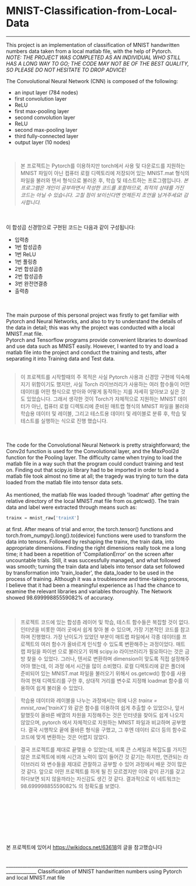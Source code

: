 # MNIST-Classification-from-Local-Data </br>
_____________________________________________________________
This project is an implementation of classification of MNIST handwritten numbers data taken from a local matlab file,
with the help of Pytorch. </br> *NOTE: THE PROJECT WAS COMPLETED AS AN INDIVIDUAL WHO STILL HAS A LONG WAY TO GO; THE 
CODE MAY NOT BE OF THE BEST QUALITY, SO PLEASE DO NOT HESITATE TO DROP ADVICE!*

The Convolutional Neural Network (CNN) is composed of the following: </br>

- an input layer (784 nodes)
- first convolution layer
- ReLU
- first max-pooling layer
- second convolution layer
- ReLU
- second max-pooling layer
- third fully-connected layer
- output layer (10 nodes)


</br>

> 본 프로젝트는 Pytorch를 이용하지만 torch에서 사용 및 다운로드를 지원하는 MNIST 파일이 아닌 컴퓨터 로컬 디렉토리에 저장되어 있는 MNIST.mat 형식의 파일을
  불러와 텐서 형식으로 불러온 후, 학습 및 테스트하는 프로그램입니다. 
*본 프로그램은 개인이 공부하면서 작성한 코드를 포함하므로, 최적의 상태를 가진 코드는 아닐 수 있습니다. 고칠 점이 보이신다면 언제든지 조언을 남겨주세요! 감사합니다.*
</br>
</br>
이 합성곱 신경망으로 구현된 코드는 다음과 같이 구성됩니다:</br>

- 입력층
- 1번 합성곱층
- 1번 ReLU
- 1번 풀링층
- 2번 합성곱층
- 2번 합성곱층
- 3번 완전연결층
- 출력층

</br>
</br>
The main purpose of this personal project was firstly to get familiar with Pytorch and Neural Networks, and also to try to
understand the details of the data in detail; this was why the project was conducted with a local MNIST.mat file. 
</br>
Pytorch and Tensorflow programs provide convenient libraries to download and use data such as MNIST easily. However, I wanted
to try and load a matlab file into the project and conduct the training and tests, after separating it into Training data and Test data. </br></br>

> 이 프로젝트를 시작할때의 주 목적은 사실 Pytorch 사용과 신경망 구현에 익숙해지기 위함이기도 했지만, 사실 Torch 라이브러리가 사용하는 여러 함수들이 어떤 데이터를 
  어떤 형식으로 받아와 어떻게 동작하는 지를 자세히 알아보고 싶은 것도 있었습니다. 그래서 생각한 것이 Torch가 자체적으로 지원하는 MNIST 데이터가 아닌, 컴퓨터 로컬
  디렉토리에 준비된 매트랩 형식의 MNIST 파일을 불러와 학습용 데이터 및 레이블, 그리고 테스트용 데이터 및 레이블로 분류 후, 학습 및 테스트를 실행하는 식으로 진행
  했습니다. 

</br>
</br>
The code for the Convolutional Neural Network is pretty straightforward; the Conv2d function is used for the Convolutional
layer, and the MaxPool2d function for the Pooling layer. The difficulty came when trying to load the matlab file in a way
such that the program could conduct training and test on. Finding out that scipy.io library had to be imported in order to
load a matlab file took almost no time at all; the tragedy was trying to turn the data loaded from the matlab file into tensor
data sets. </br>
</br>
As mentioned, the matlab file was loaded through 'loadmat' after getting the relative directory of the local MNIST.mat file
from os.getcwd(). The train data and label were extracted through means such as:

```python
trainx = mnist_raw['trainX']
```

at first. After means of trial and error, the torch.tensor() functions and torch.from_numpy().long().to(device) functions were
used to transform the data into tensors. Followed by reshaping the trainx, the train data, into appropriate dimensions. 
Finding the right dimensions really took me a long time; it had been a repetition of 'CompilationError' on the screen after
uncountable trials. Still, it was successfully managed, and what followed was smooth; turning the train data and labels into
tensor data set followed by transformation into 'train_loader', the data_loader to be used in the process of training. 
Although it was a troublesome and time-taking process, I believe that it had been a meaningful experience as I had the 
chance to examine the relevant libraries and variables thoroughly. 
The Network showed 98.69999885559082% of accuracy.
</br>
</br>
</br>

> 프로젝트 코드에 있는 합성층 레이어 및 학습, 테스트 함수들은 복잡할 것이 없다. 인터넷을 비롯한 여러 곳에서 쉽게 찾아 볼 수 있으며, 가장 기본적인 코드를 참고하며
  진행했다. 가장 난이도가 있었던 부분이 매트랩 파일에서 각종 데이터를 프로젝트의 여러 함수가 올바르게 인식할 수 있도록 변환해주는 과정이었다. 매트랩 파일을 파이썬
  으로 불러오기 위해 scipy.io 라이브러리가 필요하다는 것은 금방 찾을 수 있었다. 그러나, 텐서로 변환하며 dimension이 맞도록 직접 설정해주어야 했는데, 이 과정
  에서 시간을 많이 소비했다. 로컬 디렉토리에 같은 폴더에 준비되어 있는 MNIST.mat 파일을 불러오기 위해서 os.getcwd() 함수를 사용하여 현재 디렉토리를 구한 후,
  상대적 거리를 변수로 지정해 loadmat 함수를 이용하여 쉽게 불러올 수 있었다. </br>
  
  
> 학습용 데이터와 레이블을 나누는 과정에서는 위에 나온 *trainx = mnist_raw['trainX']* 와 같은 함수를 이용하여 쉽게 추출할 수 있었으나, 앞서 말했듯이
  올바른 배열의 차원을 지정해주는 것은 인터넷을 찾아도 쉽게 나오지 않았으며, pytorch 에서 자체적으로 지원하는 MNIST 파일과 비교하며 공부했다. 결국 시행착오
  끝에 올바른 형식을 구했고, 그 후엔 데이터 로더 등의 함수로 코드에 맞게 변환하는 것은 어렵지 않았다. </br>
 

> 결국 프로젝트를 제대로 끝맺을 수 있었는데, 비록 큰 스케일과 복잡도를 가지진 않은 프로젝트에 비해 시간과 노력이 많이 들어간 것 같기는 하지만, 연관되는 라이브러리
  와 변수들을 제대로 관찰하고 공부할 수 있어 과정에서 배운 것이 많은 것 같다. 앞으로 어떤 프로젝트를 하게 될 진 모르겠지만 이와 같이 끈기를 갖고 하다보면 되지 
  않을까라는 자신감도 생긴 것 같다. 
  결과적으로 이 네트워크는 98.69999885559082% 의 정확도를 보였다. 
  
 
 </br>
 </br>
 </br>
 </br>
 </br>
 </br>
 </br>
 
 본 프로젝트에 있어서 <https://wikidocs.net/63618>의 글을 참고했습니다
 
 </br>
___________________________________________________________________________________________
Classification of MNIST handwritten numbers using Pytorch and local MNIST.mat file
